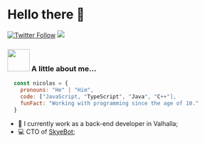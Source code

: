 # Hello there 👋

[![Twitter Follow](https://img.shields.io/twitter/follow/devnicoolas?label=Follow)](https://twitter.com/intent/follow?screen_name=devnicoolas)
![](https://visitor-badge.glitch.me/badge?page_id=dvlprnicolas.dvlprnicolas)

### <img src="https://media.giphy.com/media/VgCDAzcKvsR6OM0uWg/giphy.gif" width="50"> A little about me...  

```javascript
  const nicolas = {
    pronouns: "He" | "Him",
    code: ["JavaScript, "TypeScript", "Java", "C++"],
    funFact: "Working with programming since the age of 10."
  }
```

- 🔭 I currently work as a back-end developer in Valhalla;
- 💻 CTO of [SkyeBot](https://skyebot.website);
